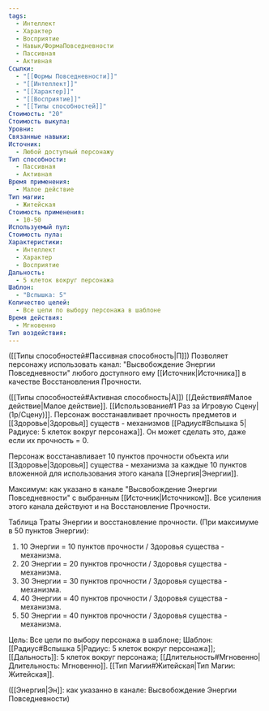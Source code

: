 ```yaml
---
tags:
  - Интеллект
  - Характер
  - Восприятие
  - Навык/ФормаПовседневности
  - Пассивная
  - Активная
Ссылки:
  - "[[Формы Повседневности]]"
  - "[[Интеллект]]"
  - "[[Характер]]"
  - "[[Восприятие]]"
  - "[[Типы способностей]]"
Стоимость: "20"
Стоимость выкупа: 
Уровни: 
Связанные навыки: 
Источник:
  - Любой доступный персонажу
Тип способности:
  - Пассивная
  - Активная
Время применения:
  - Малое действие
Тип магии:
  - Житейская
Стоимость применения:
  - 10-50
Используемый пул: 
Стоимость пула: 
Характеристики:
  - Интеллект
  - Характер
  - Восприятие
Дальность:
  - 5 клеток вокруг персонажа
Шаблон:
  - "Вспышка: 5"
Количество целей:
  - Все цели по выбору персонажа в шаблоне
Время действия:
  - Мгновенно
Тип воздействия:
---
```

([[Типы способностей#Пассивная способность|П]]) Позволяет персонажу использовать канал: "Высвобождение Энергии Повседневности" любого доступного ему [[Источник|Источника]] в качестве Восстановления Прочности.

([[Типы способностей#Активная способность|А]]) [[Действия#Малое действие|Малое действие]]. [[Использование#1 Раз за Игровую Сцену|(1р/Сцену)]]. Персонаж восстанавливает прочность предметов и [[Здоровье|Здоровья]] существ - механизмов [[Радиус#Вспышка 5|Радиусе: 5 клеток вокруг персонажа]]. Он может сделать это, даже если их прочность = 0. 

Персонаж восстанавливает 10 пунктов прочности объекта или [[Здоровье|Здоровья]] существа - механизма за каждые 10 пунктов вложенной для использования этого канала [[Энергия|Энергии]]. 
 
Максимум: как указано в канале "Высвобождение Энергии Повседневности" с выбранным [[Источник|Источником]]. Все усиления этого канала действуют и на Восстановление Прочности.

Таблица Траты Энергии и восстановление прочности.
(При максимуме в 50 пунктов Энергии):

1. 10 Энергии = 10 пунктов прочности / Здоровья существа - механизма.
2. 20 Энергии = 20 пунктов прочности / Здоровья существа - механизма.
3. 30 Энергии = 30 пунктов прочности / Здоровья существа - механизма.
4. 40 Энергии = 40 пунктов прочности / Здоровья существа - механизма.
5. 50 Энергии = 40 пунктов прочности / Здоровья существа - механизма.

Цель: Все цели по выбору персонажа в шаблоне; Шаблон: [[Радиус#Вспышка 5|Радиус: 5 клеток вокруг персонажа]]; [[Дальность]]: 5 клеток вокруг персонажа; 
 [[Длительность#Мгновенно|Длительность: Мгновенно]]. [[Тип Магии#Житейская|Тип Магии: Житейская]]. 

([[Энергия|Эн]]: как указанно в канале: Высвобождение Энергии Повседневности)